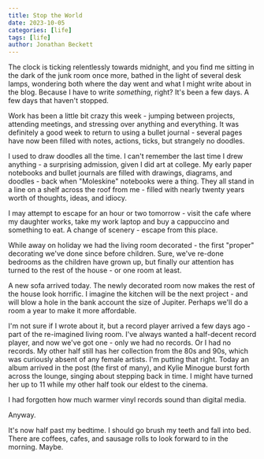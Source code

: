 ```yaml
---
title: Stop the World
date: 2023-10-05
categories: [life]
tags: [life]
author: Jonathan Beckett
---
```


The clock is ticking relentlessly towards midnight, and you find me sitting in the dark of the junk room once more, bathed in the light of several desk lamps, wondering both where the day went and what I might write about in the blog. Because I have to write *something*, right? It's been a few days. A few days that haven't stopped.

Work has been a little bit crazy this week - jumping between projects, attending meetings, and stressing over anything and everything. It was definitely a good week to return to using a bullet journal - several pages have now been filled with notes, actions, ticks, but strangely no doodles.

I used to draw doodles all the time. I can't remember the last time I drew anything - a surprising admission, given I did art at college. My early paper notebooks and bullet journals are filled with drawings, diagrams, and doodles - back when "Moleskine" notebooks were a thing. They all stand in a line on a shelf across the roof from me - filled with nearly twenty years worth of thoughts, ideas, and idiocy.

I may attempt to escape for an hour or two tomorrow - visit the cafe where my daughter works, take my work laptop and buy a cappuccino and something to eat. A change of scenery - escape from this place.

While away on holiday we had the living room decorated - the first "proper" decorating we've done since before children. Sure, we've re-done bedrooms as the children have grown up, but finally our attention has turned to the rest of the house - or one room at least.

A new sofa arrived today. The newly decorated room now makes the rest of the house look horrific. I imagine the kitchen will be the next project - and will blow a hole in the bank account the size of Jupiter. Perhaps we'll do a room a year to make it more affordable.

I'm not sure if I wrote about it, but a record player arrived a few days ago - part of the re-imagined living room. I've always wanted a half-decent record player, and now we've got one - only we had no records. Or I had no records. My other half still has her collection from the 80s and 90s, which was curiously absent of any female artists. I'm putting that right. Today an album arrived in the post (the first of many), and Kylie Minogue burst forth across the lounge, singing about stepping back in time. I might have turned her up to 11 while my other half took our eldest to the cinema.

I had forgotten how much warmer vinyl records sound than digital media.

Anyway.

It's now half past my bedtime. I should go brush my teeth and fall into bed. There are coffees, cafes, and sausage rolls to look forward to in the morning. Maybe.